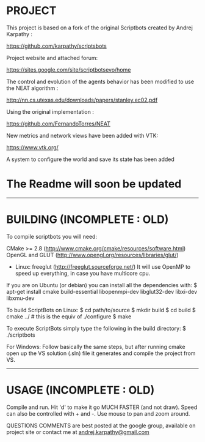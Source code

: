 # PROJECT

This project is based on a fork of the original Scriptbots created by Andrej Karpathy :

https://github.com/karpathy/scriptsbots

Project website and attached forum: 

https://sites.google.com/site/scriptbotsevo/home

The control and evolution of the agents behavior has been modified to use the NEAT algorithm :

http://nn.cs.utexas.edu/downloads/papers/stanley.ec02.pdf

Using the original implementation :

https://github.com/FernandoTorres/NEAT

New metrics and network views have been added with VTK:

https://www.vtk.org/

A system to configure the world and save its state has been added

# The Readme will soon be updated

------------------------------------------------------

# BUILDING (INCOMPLETE : OLD)

To compile scriptbots you will need:

CMake >= 2.8 (http://www.cmake.org/cmake/resources/software.html)
OpenGL and GLUT (http://www.opengl.org/resources/libraries/glut/)
* Linux: freeglut (http://freeglut.sourceforge.net/)
It will use OpenMP to speed up everything, in case you have multicore cpu.

If you are on Ubuntu (or debian) you can install all the dependencies with:
$ apt-get install cmake build-essential libopenmpi-dev libglut32-dev libxi-dev libxmu-dev

To build ScriptBots on Linux:
$ cd path/to/source
$ mkdir build
$ cd build
$ cmake ../ # this is the equiv of ./configure
$ make

To execute ScriptBots simply type the following in the build directory:
$ ./scriptbots

For Windows:
Follow basically the same steps, but after running cmake open up the VS solution (.sln) file it generates and compile the project from VS.

------------------------------------------------------

# USAGE (INCOMPLETE : OLD)

Compile and run. Hit 'd' to make it go MUCH FASTER (and not draw). Speed can
also be controlled with + and -. Use mouse to pan and zoom around.


QUESTIONS COMMENTS are best posted at the google group, available on project site
or contact me at andrej.karpathy@gmail.com

